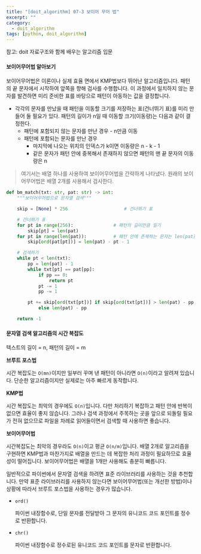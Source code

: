 ```yaml
---
title: "[doit_algorithm] 07-3 보이어 무어 법"
excerpt: ""
category:
  - doit_algorithm
tags: [python, doit_algorithm]
---
```


참고: doit 자료구조와 함께 배우는 알고리즘 입문



#### 보이어무어법 알아보기

보이어무어법은 이론이나 실제 효율 면에서 KMP법보다 뛰어난 알고리즘입니다. 패턴의 끝 문자에서 시작하여 앞쪽을 향해 검사를 수행합니다. 이 과정에서 일치하지 않는 문자를 발견하면 미리 준비한 표를 바탕으로 패턴이 아동하는 값을 결정합니다.

- 각각의 문자를 만났을 때 패턴을 이동할 크기를 저장하는 표(건너뛰기 표)를 미리 만들어 둘 필요가 있다. 패턴의 길이가 n일 때 이동할 크기(이동량)는 다음과 같이 결정한다.
  - 패턴에 포함되지 않는 문자를 만난 경우 - n만큼 이동
  - 패턴에 포함되는 문자를 만난 경우
    - 마지막에 나오는 위치의 인덱스가 k이면 이동량은 n - k - 1
    - 같은 문자가 패턴 안에 중복해서 존재하지 않으면 패턴의 맨 끝 문자의 이동량은 n

> 여기서는 배열 하나를 사용하여 보이어무어법을 간략하게 나타냈다. 원래의 보이어무어법은 배열 2개를 사용해서 검사한다.



```PYTHON
def bm_match(txt: str, pat: str) -> int:
    """보이어무어법으로 문자열 검색"""

    skip = [None] * 256                     # 건너뛰기 표

    # 건너뛰기 표
    for pt in range(256):               # 패턴의 길이만큼 밀기
        skip[pt] = len(pat)
    for pt in range(len(pat)):          # 패턴 안에 존재하는 문자는 len(pat) - pt - 1만큼 밀어줌
        skip[ord(pat[pt])] = len(pat) - pt - 1

    # 검색하기
    while pt < len(txt):
        pp = len(pat) - 1
        while txt[pt] == pat[pp]:
            if pp == 0:
                return pt
            pt -= 1
            pp -= 1

        pt += skip[ord(txt[pt])] if skip[ord(txt[pt])] > len(pat) - pp \
            else len(pat) - pp

    return -1
```



#### 문자열 검색 알고리즘의 시간 복잡도

텍스트의 길이 = n, 패턴의 길이 = m

__브루트 포스법__

시간 복잡도는 `O(mn)`이지만 일부러 꾸며 낸 패턴이 아니라면 `O(n)`이라고 알려져 있습니다. 단순한 알고리즘이지만 실제로는 아주 빠르게 동작합니다.

__KMP법__

시간 복잡도는 최악의 경우에도 `O(n)`입니다. 다만 처리하기 복잡하고 패턴 안에 반복이 없으면 효율이 좋지 않습니다. 그러나 검색 과정에서 주목하는 곳을 앞으로 되돌릴 필요가 전혀 없으므로 파일을 차례로 읽어들이면서 검색할 때 사용하면 좋습니다.

__보이어무어법__

시간복잡도는 최악의 경우라도 `O(n)`이고 평균 `O(n/m)`입니다. 배열 2개로 알고리즘을 구현하면 KMP법과 마찬가지로 배열을 만드는 데 복잡한 처리 과정이 필요하므로 효율성이 떨어집니다. 보이어무어법은 배열을 1개만 사용해도 충분히 빠릅니다.



일반적으로 파이썬에서 문자열 검색을 하려면 표준 라이브러리를 사용하는 것을 추천합니다. 만약 표준 라이브러리를 사용하지 않는다면 보이어무어법(또는 개선한 방법)이나 상황에 따라서 브루트 포스법을 사용하는 경우가 많습니다.



- `ord()`

  파이썬 내장함수로, 단일 문자를 전달받아 그 문자의 유니코드 코드 포인트를 정수로 반환합니다.

- `chr()`

  파이썬 내장함수로 정수로된 유니코드 코드 포인트를 문자로 반환합니다.

